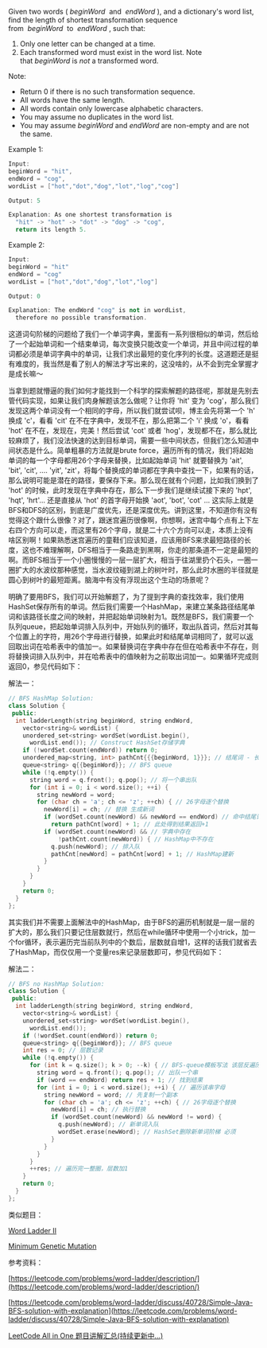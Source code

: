 Given two words ( _beginWord_  and  _endWord_ ), and a dictionary's word list, find the length of shortest transformation sequence from  _beginWord_  to  _endWord_ , such that:

1. Only one letter can be changed at a time.
1. Each transformed word must exist in the word list. Note that _beginWord_ is _not_ a transformed word.

Note:

- Return 0 if there is no such transformation sequence.
- All words have the same length.
- All words contain only lowercase alphabetic characters.
- You may assume no duplicates in the word list.
- You may assume _beginWord_ and _endWord_ are non-empty and are not the same.

Example 1:

```cpp
Input:
beginWord = "hit",
endWord = "cog",
wordList = ["hot","dot","dog","lot","log","cog"]

Output: 5

Explanation: As one shortest transformation is
  "hit" -> "hot" -> "dot" -> "dog" -> "cog",
  return its length 5.
```

Example 2:

```cpp
Input:
beginWord = "hit"
endWord = "cog"
wordList = ["hot","dot","dog","lot","log"]

Output: 0

Explanation: The endWord "cog" is not in wordList,
  therefore no possible transformation.
```

这道词句阶梯的问题给了我们一个单词字典，里面有一系列很相似的单词，然后给了一个起始单词和一个结束单词，每次变换只能改变一个单词，并且中间过程的单词都必须是单词字典中的单词，让我们求出最短的变化序列的长度。这道题还是挺有难度的，我当然是看了别人的解法才写出来的，这没啥的，从不会到完全掌握才是成长嘛～

当拿到题就懵逼的我们如何才能找到一个科学的探索解题的路径呢，那就是先别去管代码实现，如果让我们肉身解题该怎么做呢？让你将 'hit' 变为 'cog'，那么我们发现这两个单词没有一个相同的字母，所以我们就尝试呗，博主会先将第一个 'h' 换成 'c'，看看 'cit' 在不在字典中，发现不在，那么把第二个 'i' 换成 'o'，看看 'hot' 在不在，发现在，完美！然后尝试 'cot' 或者 'hog'，发现都不在，那么就比较麻烦了，我们没法快速的达到目标单词，需要一些中间状态，但我们怎么知道中间状态是什么。简单粗暴的方法就是brute force，遍历所有的情况，我们将起始单词的每一个字母都用26个字母来替换，比如起始单词 'hit' 就要替换为 'ait', 'bit', 'cit', .... 'yit', 'zit'，将每个替换成的单词都在字典中查找一下，如果有的话，那么说明可能是潜在的路径，要保存下来。那么现在就有个问题，比如我们换到了 'hot' 的时候，此时发现在字典中存在，那么下一步我们是继续试接下来的 'hpt', 'hqt', 'hrt'... 还是直接从 'hot' 的首字母开始换 'aot', 'bot', 'cot' ... 这实际上就是BFS和DFS的区别，到底是广度优先，还是深度优先。讲到这里，不知道你有没有觉得这个跟什么很像？对了，跟迷宫遍历很像啊，你想啊，迷宫中每个点有上下左右四个方向可以走，而这里有26个字母，就是二十六个方向可以走，本质上没有啥区别啊！如果熟悉迷宫遍历的童鞋们应该知道，应该用BFS来求最短路径的长度，这也不难理解啊，DFS相当于一条路走到黑啊，你走的那条道不一定是最短的啊。而BFS相当于一个小圈慢慢的一层一层扩大，相当于往湖里扔个石头，一圈一圈扩大的水波纹那种感觉，当水波纹碰到湖上的树叶时，那么此时水圈的半径就是圆心到树叶的最短距离。脑海中有没有浮现出这个生动的场景呢？

明确了要用BFS，我们可以开始解题了，为了提到字典的查找效率，我们使用HashSet保存所有的单词。然后我们需要一个HashMap，来建立某条路径结尾单词和该路径长度之间的映射，并把起始单词映射为1。既然是BFS，我们需要一个队列queue，把起始单词排入队列中，开始队列的循环，取出队首词，然后对其每个位置上的字符，用26个字母进行替换，如果此时和结尾单词相同了，就可以返回取出词在哈希表中的值加一。如果替换词在字典中存在但在哈希表中不存在，则将替换词排入队列中，并在哈希表中的值映射为之前取出词加一。如果循环完成则返回0，参见代码如下：

解法一：

```cpp
// BFS HashMap Solution:
class Solution {
 public:
  int ladderLength(string beginWord, string endWord,
    vector<string>& wordList) {
    unordered_set<string> wordSet(wordList.begin(),
      wordList.end()); // Construct HashSet存储字典
    if (!wordSet.count(endWord)) return 0;
    unordered_map<string, int> pathCnt{{{beginWord, 1}}}; // 结尾词 - 长度
    queue<string> q{{beginWord}}; // BFS queue
    while (!q.empty()) {
      string word = q.front(); q.pop(); // 将一个串出队
      for (int i = 0; i < word.size(); ++i) {
        string newWord = word;
        for (char ch = 'a'; ch <= 'z'; ++ch) { // 26字母逐个替换
          newWord[i] = ch; // 替换 生成新词
          if (wordSet.count(newWord) && newWord == endWord) // 命中结尾词
            return pathCnt[word] + 1; // 此处得到结果返回+1
          if (wordSet.count(newWord) && // 字典中存在
              !pathCnt.count(newWord)) { // HashMap中不存在
            q.push(newWord); // 排入队
            pathCnt[newWord] = pathCnt[word] + 1; // HashMap建新
          }
        }
      }
    }
    return 0;
  }
};
```

其实我们并不需要上面解法中的HashMap，由于BFS的遍历机制就是一层一层的扩大的，那么我们只要记住层数就行，然后在while循环中使用一个小trick，加一个for循环，表示遍历完当前队列中的个数后，层数就自增1，这样的话我们就省去了HashMap，而仅仅用一个变量res来记录层数即可，参见代码如下：

解法二：

```cpp
// BFS no HashMap Solution:
class Solution {
 public:
  int ladderLength(string beginWord, string endWord,
    vector<string>& wordList) {
    unordered_set<string> wordSet(wordList.begin(),
      wordList.end());
    if (!wordSet.count(endWord)) return 0;
    queue<string> q{{beginWord}}; // BFS queue
    int res = 0; // 层数记录
    while (!q.empty()) {
      for (int k = q.size(); k > 0; --k) { // BFS-queue模板写法 该层反遍历
        string word = q.front(); q.pop(); // 出队一个串
        if (word == endWord) return res + 1; // 找到结果
        for (int i = 0; i < word.size(); ++i) { // 遍历该串字母
          string newWord = word; // 先复制一个副本
          for (char ch = 'a'; ch <= 'z'; ++ch) { // 26字母逐个替换
            newWord[i] = ch; // 执行替换
            if (wordSet.count(newWord) && newWord != word) {
              q.push(newWord); // 新单词入队
              wordSet.erase(newWord); // HashSet删除新单词阶梯 必须
            }
          }
        }
      }
      ++res; // 遍历完一整圈，层数加1
    }
    return 0;
  }
};
```

类似题目：

[Word Ladder II](http://www.cnblogs.com/grandyang/p/4548184.html)

[Minimum Genetic Mutation](http://www.cnblogs.com/grandyang/p/7653006.html)

参考资料：

[https://leetcode.com/problems/word-ladder/description/](https://leetcode.com/problems/word-ladder/description/)

[https://leetcode.com/problems/word-ladder/discuss/40728/Simple-Java-BFS-solution-with-explanation](https://leetcode.com/problems/word-ladder/discuss/40728/Simple-Java-BFS-solution-with-explanation)

[LeetCode All in One 题目讲解汇总(持续更新中...)](http://www.cnblogs.com/grandyang/p/4606334.html)
